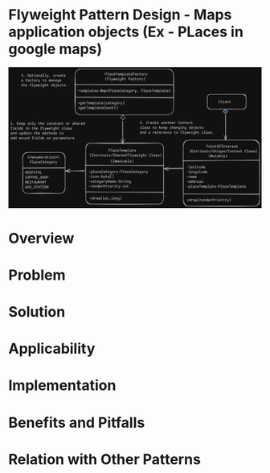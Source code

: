 # Flyweight Pattern Design - Maps application objects (Ex - PLaces in google maps)
![Flyweight Pattern](Flyweight.png)

# Overview

# Problem

# Solution

# Applicability

# Implementation

# Benefits and Pitfalls

# Relation with Other Patterns
